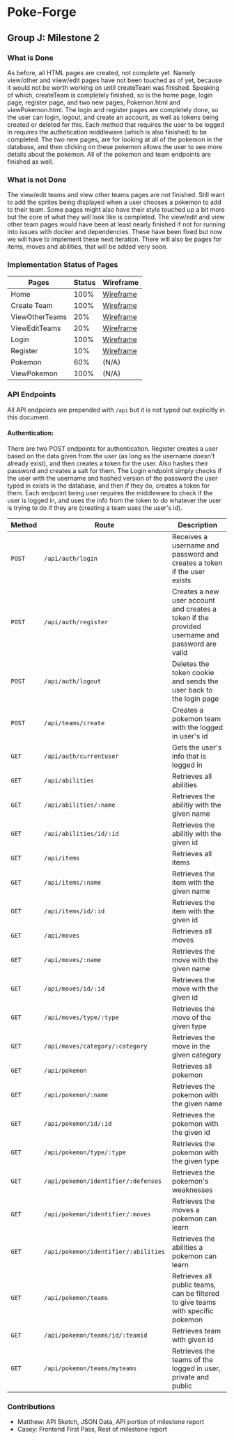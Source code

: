 # Poke-Forge
## Group J: Milestone 2

### What is Done
As before, all HTML pages are created, not complete yet. Namely view/other and viiew/edit pages have not been touched as of yet, because it would not be worth working on until createTeam was finished. Speaking of which, createTeam is completely finished, so is the home page, login page, register page, and two new pages, Pokemon.html and viewPokemon.html. The login and register pages are completely done, so the user can login, logout, and create an account, as well as tokens being created or deleted for this. Each method that requires the user to be logged in requires the authetication middleware (which is also finished) to be completed. The two new pages, are for looking at all of the pokemon in the database, and then clicking on these pokemon allows the user to see more details about the pokemon. All of the pokemon and team endpoints are finished as well. 
### What is not Done
The view/edit teams and view other teams pages are not finished.
Still want to add the sprites being displayed when a user chooses a pokemon to add to their team.  Some pages might also have their style touched up a bit more but the core of what they will look like is completed. The view/edit and view other team pages would have been at least nearly finished if not for running into issues with docker and dependencies. These have been fixed but now we will have to implement these next iteration. There will also be pages for items, moves and abilities, that will be added very soon.
### Implementation Status of Pages
| Pages       | Status      | Wireframe|
| ----------- | ----------- |----------|
| Home      | 100%      | [Wireframe](https://github.ncsu.edu/engr-csc342/csc342-2023Fall-GroupJ/blob/main/Proposal/Wireframes/Home%20Page%20(1).png)         |
| Create Team  | 100%        | [Wireframe](https://github.ncsu.edu/engr-csc342/csc342-2023Fall-GroupJ/blob/main/Proposal/Wireframes/CreateTeamWireFrame.png)         |
| ViewOtherTeams   | 20%        | [Wireframe](https://github.ncsu.edu/engr-csc342/csc342-2023Fall-GroupJ/blob/main/Proposal/Wireframes/ViewOthersTeamsWireframe.png)|
| ViewEditTeams   | 20%        | [Wireframe](https://github.ncsu.edu/engr-csc342/csc342-2023Fall-GroupJ/blob/main/Proposal/Wireframes/vieweditwireframe.png)|
| Login   | 100%        |  [Wireframe](https://github.ncsu.edu/engr-csc342/csc342-2023Fall-GroupJ/blob/main/Proposal/Wireframes/LoginRegister.png) |
| Register  | 10%        |  [Wireframe](https://github.ncsu.edu/engr-csc342/csc342-2023Fall-GroupJ/blob/main/Proposal/Wireframes/LoginRegister.png) |
| Pokemon  | 60%        |  (N/A) |
| ViewPokemon  | 100%        |  (N/A) |
### API Endpoints

All API endpoints are prepended with `/api` but it is not typed out explicitly in this document.  
#### Authentication:
There are two POST endpoints for authentication. Register creates a user based on the data given from the user (as long as the username doesn't already exist), and then creates a token for the user. Also hashes their password and creates a salt for them. The Login endpoint simply checks if the user with the username and hashed version of the password the user typed in exists in the database, and then if they do, creates a token for them. Each endpoint being user requires the middleware to check if the user is logged in, and uses the info from the token to do whatever the user is trying to do if they are (creating a team uses the user's id).

Method | Route                 | Description
------ | --------------------- | ---------
`POST` | `/api/auth/login`              | Receives a username and password and creates a token if the user exists
`POST` | `/api/auth/register`           | Creates a new user account and creates a token if the provided username and password are valid
`POST` | `/api/auth/logout`              | Deletes the token cookie and sends the user back to the login page
`POST`  | `/api/teams/create`              | Creates a pokemon team with the logged in user's id
`GET` | `/api/auth/currentuser`              | Gets the user's info that is logged in
`GET`  | `/api/abilities`      | Retrieves all abilities
`GET`  | `/api/abilities/:name`      | Retrieves the abilitiy with the given name
`GET`  | `/api/abilities/id/:id`      | Retrieves the abilitiy with the given id
`GET`  | `/api/items`      | Retrieves all items
`GET`  | `/api/items/:name`      | Retrieves the item with the given name
`GET`  | `/api/items/id/:id`      | Retrieves the item with the given id
`GET`  | `/api/moves`      | Retrieves all moves
`GET`  | `/api/moves/:name`      | Retrieves the move with the given name
`GET`  | `/api/moves/id/:id`      | Retrieves the move with the given id
`GET`  | `/api/moves/type/:type`      | Retrieves the move of the given type
`GET`  | `/api/moves/category/:category`      | Retrieves the move in the given category
`GET`  | `/api/pokemon`      | Retrieves all pokemon
`GET`  | `/api/pokemon/:name`      | Retrieves the pokemon with the given name
`GET`  | `/api/pokemon/id/:id`      | Retrieves the pokemon with the given id
`GET`  | `/api/pokemon/type/:type`      | Retrieves the pokemon with the given type
`GET`  | `/api/pokemon/identifier/:defenses`      | Retrieves the pokemon's weaknesses
`GET`  | `/api/pokemon/identifier/:moves`      | Retrieves the moves a pokemon can learn
`GET`  | `/api/pokemon/identifier/:abilities`      | Retrieves the abilities a pokemon can learn
`GET`  | `/api/pokemon/teams`      | Retrieves all public teams, can be filtered to give teams with specific pokemon
`GET`  | `/api/pokemon/teams/id/:teamid`      | Retrieves team with given id
`GET`  | `/api/pokemon/teams/myteams`      | Retrieves the teams of the logged in user, private and public






### Contributions
- Matthew: API Sketch, JSON Data, API portion of milestone report
- Casey: Frontend First Pass, Rest of milestone report
